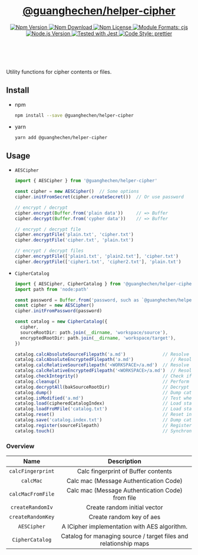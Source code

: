 <header>
  <h1 align="center">
    <a href="https://github.com/guanghechen/node-scaffolds/tree/release-5.x.x/packages/helper-cipher#readme">@guanghechen/helper-cipher</a>
  </h1>
  <div align="center">
    <a href="https://www.npmjs.com/package/@guanghechen/helper-cipher">
      <img
        alt="Npm Version"
        src="https://img.shields.io/npm/v/@guanghechen/helper-cipher.svg"
      />
    </a>
    <a href="https://www.npmjs.com/package/@guanghechen/helper-cipher">
      <img
        alt="Npm Download"
        src="https://img.shields.io/npm/dm/@guanghechen/helper-cipher.svg"
      />
    </a>
    <a href="https://www.npmjs.com/package/@guanghechen/helper-cipher">
      <img
        alt="Npm License"
        src="https://img.shields.io/npm/l/@guanghechen/helper-cipher.svg"
      />
    </a>
    <a href="#install">
      <img
        alt="Module Formats: cjs"
        src="https://img.shields.io/badge/module_formats-cjs-green.svg"
      />
    </a>
    <a href="https://github.com/nodejs/node">
      <img
        alt="Node.js Version"
        src="https://img.shields.io/node/v/@guanghechen/helper-cipher"
      />
    </a>
    <a href="https://github.com/facebook/jest">
      <img
        alt="Tested with Jest"
        src="https://img.shields.io/badge/tested_with-jest-9c465e.svg"
      />
    </a>
    <a href="https://github.com/prettier/prettier">
      <img
        alt="Code Style: prettier"
        src="https://img.shields.io/badge/code_style-prettier-ff69b4.svg?style=flat-square"
      />
    </a>
  </div>
</header>
<br/>

Utility functions for cipher contents or files.


## Install

* npm

  ```bash
  npm install --save @guanghechen/helper-cipher
  ```

* yarn

  ```bash
  yarn add @guanghechen/helper-cipher
  ```

## Usage

* `AESCipher`

  ```typescript
  import { AESCipher } from '@guanghechen/helper-cipher'

  const cipher = new AESCipher()  // Some options
  cipher.initFromSecret(cipher.createSecret())  // Or use password 

  // encrypt / decrypt
  cipher.encrypt(Buffer.from('plain data'))     // => Buffer
  cipher.decrypt(Buffer.from('cypher data'))    // => Buffer

  // encrypt / decrypt file
  cipher.encryptFile('plain.txt', 'cipher.txt')
  cipher.decryptFile('cipher.txt', 'plain.txt')

  // encrypt / decrypt files
  cipher.encryptFile(['plain1.txt', 'plain2.txt'], 'cipher.txt')
  cipher.decryptFile(['cipher1.txt', 'cipher2.txt'], 'plain.txt')
  ```

* `CipherCatalog`

  ```typescript
  import { AESCipher, CipherCatalog } from '@guanghechen/helper-cipher'
  import path from 'node:path'

  const password = Buffer.from('password, such as `@guanghechen/helper-cipher`') 
  const cipher = new AESCipher()
  cipher.initFromPassword(password)

  const catalog = new CipherCatalog({
    cipher,
    sourceRootDir: path.join(__dirname, 'workspace/source'),
    encryptedRootDir: path.join(__dirname, 'workspace/target'),
  })

  catalog.calcAbsoluteSourceFilepath('a.md')              // Resolve the absolute path of a source file.
  catalog.calcAbsoluteEncryptedFilepath('a.md')              // Resolve the absolute path of a target file.
  catalog.calcRelativeSourceFilepath('<WORKSPACE>/a.md')  // Resolve the relative path of the source file.
  catalog.calcRelativeEncryptedFilepath('<WORKSPACE>/a.md')  // Resolve the relative path of the target file.
  catalog.checkIntegrity()                                // Check if the index file is damaged.
  catalog.cleanup()                                       // Perform cleanup operations.
  catalog.decryptAll(bakSourceRootDir)                    // Decrypt all target files and output into the given directory.
  catalog.dump()                                          // Dump catalog states.
  catalog.isModified('a.md')                              // Test whether the given file has changed. (provide a simple filtering for continued operations)
  catalog.load(cipheredCatalogIndex)                      // Load states from ciphered data string
  catalog.loadFroMFile('catalog.txt')                     // Load states from index files.
  catalog.reset()                                         // Reset inner states.
  catalog.save('catalog.index.txt')                       // Dump catalog data and save into the index file.
  catalog.register(sourceFilepath)                        // Register a item into the catalog and perform some cleanup operations.
  catalog.touch()                                         // Synchronize the lastCheckTime.
  ```


### Overview

Name                                | Description
:----------------------------------:|:----------------------------:
`calcFingerprint`                   | Calc fingerprint of Buffer contents
`calcMac`                           | Calc mac (Message Authentication Code)
`calcMacFromFile`                   | Calc mac (Message Authentication Code) from file
`createRandomIv`                    | Create random initial vector
`createRandomKey`                   | Create random key of aes
`AESCipher`                   | A ICipher implementation with AES algorithm.
`CipherCatalog`                     | Catalog for managing source / target files and relationship maps



[homepage]: https://github.com/guanghechen/node-scaffolds/tree/release-5.x.x/packages/helper-cipher#readme
